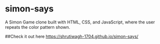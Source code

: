 # simon-says

A Simon Game clone built with HTML, CSS, and JavaScript, where the user repeats the color pattern shown. 

##Check it out here
https://shrutiwagh-1704.github.io/simon-says/
